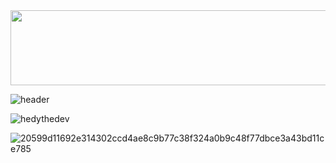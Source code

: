 <a href="https://github.com/devxb/gitanimals">
  <img src="https://render.gitanimals.org/lines/lllilllilllilili?pet-id=1" width="1000" height="120"/>
</a>

![header](https://capsule-render.vercel.app/api?type=Wave&color=030102&height=180&section=header&text=(ღ'ᴗ'ღ)%20&fontSize=80&fontColor=fcfdf8&animation=twinkling&rotate=-5)

<p> <img src="https://komarev.com/ghpvc/?username=lllilllilllilili" alt="hedythedev" /> </p>


![20599d11692e314302ccd4ae8c9b77c38f324a0b9c48f77dbce3a43bd11ce785](https://user-images.githubusercontent.com/36418489/201532098-339a2ec2-a03e-4485-9073-9fc504ee015f.png)
